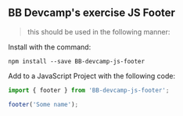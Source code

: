 ## BB Devcamp's exercise JS Footer

> this should be used in the following manner:

Install with the command:
```
npm install --save BB-devcamp-js-footer

```
Add to a JavaScript Project with the following code:

```javascript
import { footer } from 'BB-devcamp-js-footer';

footer('Some name');
```